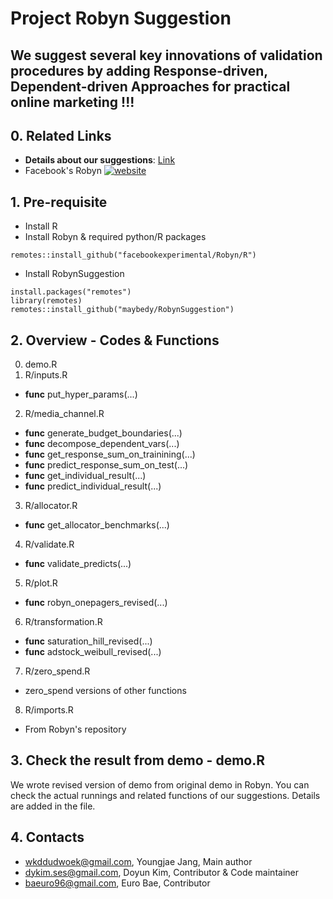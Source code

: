 # Project Robyn Suggestion 
## We suggest several key innovations of validation procedures by adding Response-driven, Dependent-driven Approaches for practical online marketing !!!

## 0. Related Links
- **Details about our suggestions**: [Link](https://eurobae.notion.site/Meta-APAC-Robyn-Hackathon-2022-66f8fdb6819b4370864c731a9f190eaa)
- Facebook's Robyn
[![website](https://img.shields.io/badge/site-Robyn-blue.svg)](https://facebookexperimental.github.io/Robyn/)

## 1. Pre-requisite
- Install R
- Install Robyn & required python/R packages
```
remotes::install_github("facebookexperimental/Robyn/R")
```
- Install RobynSuggestion
```
install.packages("remotes")
library(remotes)
remotes::install_github("maybedy/RobynSuggestion")
```

## 2. Overview - Codes & Functions
0) demo.R
1) R/inputs.R
- __func__ put_hyper_params(...)
2) R/media_channel.R
- __func__ generate_budget_boundaries(...)
- __func__ decompose_dependent_vars(...)
- __func__ get_response_sum_on_trainining(...)
- __func__ predict_response_sum_on_test(...)
- __func__ get_individual_result(...)
- __func__ predict_individual_result(...)
3) R/allocator.R
- __func__ get_allocator_benchmarks(...)
4) R/validate.R
- __func__ validate_predicts(...)
5) R/plot.R
- __func__ robyn_onepagers_revised(...)
6) R/transformation.R
- __func__ saturation_hill_revised(...)
- __func__ adstock_weibull_revised(...)
7) R/zero_spend.R
- zero_spend versions of other functions
8) R/imports.R
- From Robyn's repository

## 3. Check the result from demo - demo.R
We wrote revised version of demo from original demo in Robyn. 
You can check the actual runnings and related functions of our suggestions.
Details are added in the file.

## 4. Contacts
- wkddudwoek@gmail.com, Youngjae Jang, Main author
- dykim.ses@gmail.com, Doyun Kim, Contributor & Code maintainer
- baeuro96@gmail.com, Euro Bae, Contributor